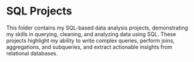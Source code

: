 # SQL Projects

This folder contains my SQL-based data analysis projects, demonstrating my skills in querying, cleaning, and analyzing data using SQL. These projects highlight my ability to write complex queries, perform joins, aggregations, and subqueries, and extract actionable insights from relational databases.


